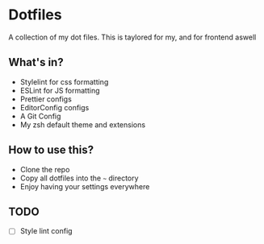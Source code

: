 # Dotfiles
A collection of my dot files. This is taylored for my, and for frontend aswell

## What's in?
- Stylelint for css formatting
- ESLint for JS formatting
- Prettier configs
- EditorConfig configs
- A Git Config
- My zsh default theme and extensions

## How to use this?
- Clone the repo
- Copy all dotfiles into the `~` directory
- Enjoy having your settings everywhere


## TODO
- [ ] Style lint config
